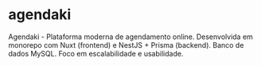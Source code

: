 # agendaki
Agendaki - Plataforma moderna de agendamento online. Desenvolvida em monorepo com Nuxt (frontend) e NestJS + Prisma (backend). Banco de dados MySQL. Foco em escalabilidade e usabilidade.
